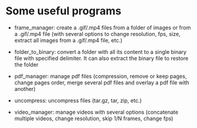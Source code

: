 # Some useful programs

- frame_manager: create a .gif/.mp4 files from a folder of images or from a .gif/.mp4 file (with several options to change resolution, fps, size, extract all images from a .gif/.mp4 file, etc.)

- folder_to_binary: convert a folder with all its content to a single binary file with specified delimiter. It can also extract the binary file to restore the folder
 
- pdf_manager: manage pdf files (compression, remove or keep pages, change pages order, merge several pdf files and overlay a pdf file with another)

- uncompress: uncompress files (tar.gz, tar, zip, etc.)

- video_manager: manage videos with several options (concatenate multiple videos, change resolution, skip 1/N frames, change fps)

